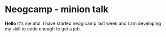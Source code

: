 # Neogcamp - minion talk





**Hello** It's me atul. I have started neog camp last week and I am developing my skill to code enough to get a job. 
